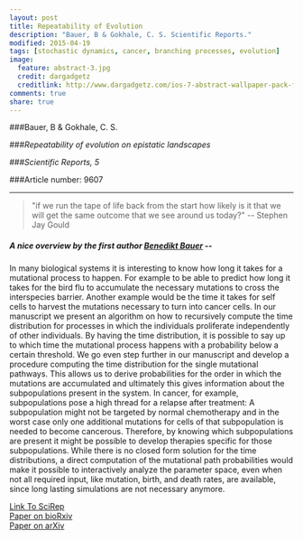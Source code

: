 ```yaml
---
layout: post
title: Repeatability of Evolution
description: "Bauer, B & Gokhale, C. S. Scientific Reports."
modified: 2015-04-19
tags: [stochastic dynamics, cancer, branching processes, evolution]
image:
  feature: abstract-3.jpg
  credit: dargadgetz
  creditlink: http://www.dargadgetz.com/ios-7-abstract-wallpaper-pack-for-iphone-5-and-ipod-touch-retina/
comments: true
share: true
---
```


###Bauer, B & Gokhale, C. S.

###*Repeatability of evolution on epistatic landscapes*

###*Scientific Reports, 5*

###Article number: 9607

***

> "if we run the tape of life back from the start how likely is it that we will get the same outcome that we see around us today?"
-- Stephen Jay Gould


##### A nice overview by the first author [Benedikt Bauer](http://www.evolbio.mpg.de/1580484/employee_page?c=2169&employee_id=11974) -- 

In many biological systems it is interesting to know how long it takes for a mutational process to happen. 
For example to be able to predict how long it takes for the bird flu to accumulate the necessary mutations to cross the interspecies barrier. 
Another example would be the time it takes for self cells to harvest the mutations necessary to turn into cancer cells.
In our manuscript we present an algorithm on how to recursively compute the time distribution for processes in which the individuals proliferate independently of other individuals. 
By having the time distribution, it is possible to say up to which time the mutational process happens with a probability below a certain threshold.
We go even step further in our manuscript and develop a procedure computing the time distribution for the single mutational pathways. 
This allows us to derive probabilities for the order in which the mutations are accumulated and ultimately this gives information about the subpopulations present in the system. 
In cancer, for example, subpopulations pose a high thread for a relapse after treatment: A subpopulation might not be targeted by normal chemotherapy and in the worst case only one additional mutations for cells of that subpopulation is needed to become cancerous. Therefore, by knowing which subpopulations are present it might be possible to develop therapies specific for those subpopulations.
While there is no closed form solution for the time distributions, a direct computation of the mutational path probabilities would make it possible to interactively analyze the parameter space, even when not all required input, like mutation, birth, and death rates, are available, since long lasting simulations are not necessary anymore.

<div markdown="0"><a href="http://www.nature.com/articles/srep09607" class="btn btn-success">Link To SciRep</a></div>

<div markdown="0"><a href="http://biorxiv.org/content/early/2015/03/20/016782" class="btn btn-success">Paper on bioRxiv</a></div>

<div markdown="0"><a href="http://arxiv.org/abs/1503.05939" class="btn btn-info">Paper on arXiv</a></div>
